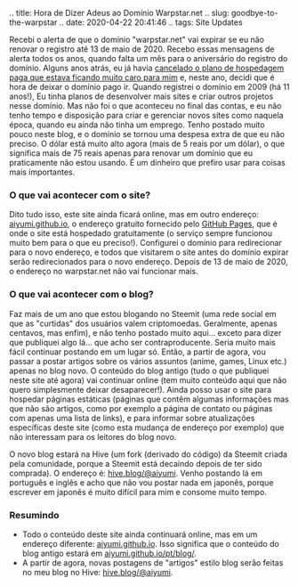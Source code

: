.. title: Hora de Dizer Adeus ao Domínio Warpstar.net
.. slug: goodbye-to-the-warpstar
.. date: 2020-04-22 20:41:46
.. tags: Site Updates

Recebi o alerta de que o domínio "warpstar.net" vai expirar se eu não renovar o registro até 13 de maio de 2020. Recebo essas mensagens de alerta todos os anos, quando falta um mês para o aniversário do registro do domínio. Alguns anos atrás, eu já havia [cancelado o plano de hospedagem paga que estava ficando muito caro para mim](/pt/blog/static-blog-migration) e, neste ano, decidi que é hora de deixar o domínio pago ir. Quando registrei o domínio em 2009 (há 11 anos!), Eu tinha planos de desenvolver mais sites e criar outros projetos nesse domínio. Mas não foi o que aconteceu no final das contas, e eu não tenho tempo e disposição para criar e gerenciar novos sites como naquela época, quando eu ainda não tinha um emprego. Tenho postado muito pouco neste blog, e o domínio se tornou uma despesa extra de que eu não preciso. O dólar está muito alto agora (mais de 5 reais por um dólar), o que significa mais de 75 reais apenas para renovar um domínio que eu praticamente não estou usando. É um dinheiro que prefiro usar para coisas mais importantes.

### O que vai acontecer com o site?

Dito tudo isso, este site ainda ficará online, mas em outro endereço: [aiyumi.github.io](/pt/), o endereço gratuito fornecido pelo [GitHub Pages][ghpageshp], que é onde o site está hospedado gratuitamente (o serviço sempre funcionou muito bem para o que eu preciso!). Configurei o domínio para redirecionar para o novo endereço, e todos que visitarem o site antes do domínio expirar serão redirecionados para o novo endereço. Depois de 13 de maio de 2020, o endereço no warpstar.net não vai funcionar mais.

### O que vai acontecer com o blog?

Faz mais de um ano que estou blogando no Steemit (uma rede social em que as "curtidas" dos usuários valem criptomoedas. Geralmente, apenas centavos, mas enfim), e não tenho postado muito aqui... exceto para dizer que publiquei algo lá... que acho ser contraproducente. Seria muito mais fácil continuar postando em um lugar só. Então, a partir de agora, vou passar a postar artigos sobre os vários assuntos (anime, games, Linux etc.) apenas no blog novo. O conteúdo do blog antigo (tudo o que publiquei neste site até agora) vai continuar online (tem muito conteúdo aqui que não quero simplesmente deixar desaparecer!). Ainda posso usar o site para hospedar páginas estáticas (páginas que contêm algumas informações mas que não são artigos, como por exemplo a página de contato ou páginas com apenas uma lista de links), e para informar sobre atualizações específicas deste site (como esta mudança de endereço por exemplo) que não interessam para os leitores do blog novo.

O novo blog estará na Hive (um fork (derivado do código) da Steemit criada pela comunidade, porque a Steemit está decaindo depois de ter sido comprada). O endereço é: [hive.blog/@aiyumi](https://hive.blog/@aiyumi). Venho postando lá em português e inglês e acho que não vou postar nada em japonês, porque escrever em japonês é muito difícil para mim e consome muito tempo.

### Resumindo

* Todo o conteúdo deste site ainda continuará online, mas em um endereço diferente: [aiyumi.github.io](/pt/). Isso significa que o conteúdo do blog antigo estará em [aiyumi.github.io/pt/blog/](/pt/blog/).
* A partir de agora, novas postagens de "artigos" estilo blog serão feitas no meu blog no Hive: [hive.blog/@aiyumi](https://hive.blog/@aiyumi).

[ghpageshp]: https://pages.github.com/
